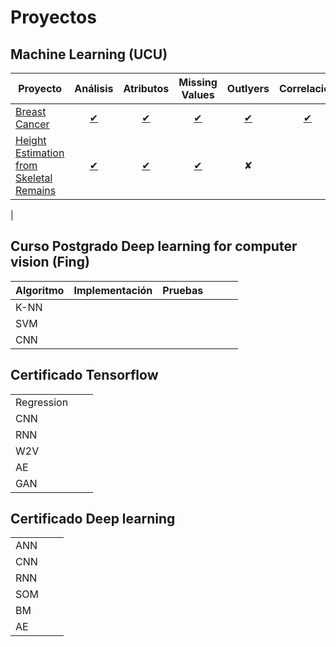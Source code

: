 # Proyectos

## Machine Learning (UCU)

| Proyecto                                     | Análisis   | Atributos | Missing Values | Outlyers | Correlación |
|----------------------------------------------|:-----------:|:---------:|:-------------:|:--------:|:-----------:|
| [Breast Cancer](./proyects/1_breast-cancer.md) | [✔](./proyects/1_breast-cancer.md#introduccion) | [✔](./proyects/1_breast-cancer.md#estudio-de-atributos) | [✔](./proyects/1_breast-cancer.md#missing-values) | [✔](./proyects/1_breast-cancer.md#outlyers) | [✔](./proyects/1_breast-cancer.md#correlacion-en-los-datos) |
| [Height Estimation from Skeletal Remains](./proyects/2_height-estimation-from-skeletal-remains.md) | [✔](./proyects/2_height-estimation-from-skeletal-remains.md#introduccion) | [✔](./proyects/2_height-estimation-from-skeletal-remains.md#estudio-de-atributos)        | [✔](./proyects/2_height-estimation-from-skeletal-remains.md#missing-values) | ✘         |
| 


## Curso Postgrado Deep learning for computer vision (Fing)

| Algoritmo | Implementación | Pruebas |  |  |  |
|----------------------------------------------|:-----------:|:---------:|:-------------:|:--------:|:-----------:|
| K-NN | | | |
| SVM  | | | |
| CNN  | | | |

## Certificado Tensorflow

|  | |  | 
|:--|:---:|:----:|
| Regression | | |
| CNN  | | |
| RNN  | | |
| W2V  | | | 
| AE   | | | 
| GAN  | | | 

## Certificado Deep learning

|      |   |   | 
|:-----|:-:|:-:|
| ANN  | | |
| CNN  | | |
| RNN  | | |
| SOM  | | |
| BM   | | |
| AE   | | |

<!--
    def get_el_punto(car_length, wheels_angle):
        if wheels_angle == 0:
            return
        x, y, theta = self.get_pose()
        distancia =  car_length / tan(wheels_angle)
        x2 = x - (car_length/2)*cos(theta) - (distancia*cos(theta-(pi/2)))
        y2 = y - (car_length/2)*sin(theta) - (distancia*sin(theta-(pi/2)))
        
        return x2, y2
-->